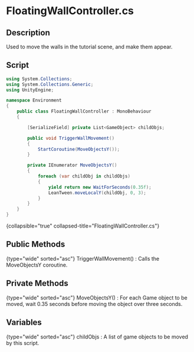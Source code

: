 # FloatingWallController.cs
<show-structure depth="2" />

## Description
Used to move the walls in the tutorial scene, and make them appear.

## Script
```C#
using System.Collections;
using System.Collections.Generic;
using UnityEngine;

namespace Environment
{
    public class FloatingWallController : MonoBehaviour
    {

        [SerializeField] private List<GameObject> childObjs;

        public void TriggerWallMovement()
        {
            StartCoroutine(MoveObjectsY());
        }

        private IEnumerator MoveObjectsY()
        {
            foreach (var childObj in childObjs)
            {
                yield return new WaitForSeconds(0.35f);
                LeanTween.moveLocalY(childObj, 0, 3);
            }
        }
    }
}
```
{collapsible="true" collapsed-title="FloatingWallController.cs"}

## Public Methods
{type="wide" sorted="asc"}
TriggerWallMovement()
: Calls the MoveObjectsY coroutine.

## Private Methods
{type="wide" sorted="asc"}
MoveObjectsY()
: For each Game object to be moved, wait 0.35 seconds before moving the object over three seconds.

## Variables
{type="wide" sorted="asc"}
childObjs
: A list of game objects to be moved by this script.
